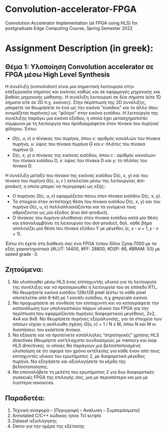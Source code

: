 # Convolution-accelerator-FPGA
Convolution Accelerator Implementation (at FPGA using  HLS) for postgraduate Edge Computing Course, Spring Semester 2022

# Assignment Description (in greek):
## Θέμα 1: Υλοποίηση Convolution accelerator σε FPGA μέσω High Level Synthesis
Η συνέλιξη (convolution) είναι μια σημαντική λειτουργία στην επεξεργασία σήματος και εικόνας καθώς
και σε εφαρμογές μηχανικής και βαθιάς μηχανικής μάθησης. Η συνέλιξη λειτουργεί σε δύο σήματα (είτε
1D σήματα είτε σε 2D π.χ. εικόνες). Στην περίπτωση της 2D συνέλιξης, μπορείτε να θεωρήσετε το ένα
ως την εικόνα "εισόδου" και το άλλο (που ονομάζεται πυρήνας) ως "φίλτρο" στην εικόνα εισόδου. Η
λειτουργία της συνέλιξης παράγει μια εικόνα εξόδου, η οποία έχει μετασχηματιστεί σύμφωνα με τη
λειτουργία που προδιαγράφεται στον πίνακα του πυρήνα/φίλτρου.
Έστω:
- 𝐺(c, u, 𝑣) o πίνακας του πυρήνα, όπου c: αριθμός καναλιών του πίνακα πυρήνα, u: ύψος του
πίνακα πυρήνα 𝐺 και 𝑣: πλάτος του πίνακα πυρήνα 𝐺.
- D(c, x, y) o πίνακας της εικόνας εισόδου, όπου c : αριθμός καναλιών του πίνακα εισόδου D, x:
ύψος του πίνακα D και y: το πλάτος του πίνακα D.
    
Η συνέλιξη μεταξύ του πίνακα της εικόνας εισόδου D(c, x, y) και του πίνακα του πυρήνα 𝐺(c, u, 𝑣 )
εκτελείται μέσω της λειτουργίας dot-product, η οποία μπορεί να περιγραφεί ως εξής: 
- Ο πυρήνας 𝐺(c, u, 𝑣) εφαρμόζεται πάνω στον πίνακα εισόδου
D(c, x, y).
- Τα στοιχεία στην αντίστοιχη θέση του πίνακα εισόδου D(c, x, y) και του πυρήνα 𝐺(c, u, 𝑣)
πολλαπλασιάζονται και τα γινόμενα τους αθροίζονται ως μία έξοδος (ένα dot-product).
- Ο πίνακας του πυρήνα ολισθαίνει στον πίνακα εισόδου κατά μία θέση και επαναλαμβάνει τη λειτουργία του dot-product,
δηλ. κάθε βήμα υπολογίζει μια θέση του πίνακα εξόδου Y με μέγεθος (𝑐, 𝑥 - 𝑢 + 1, 𝑦 - 𝑣 + 1).
     
Έστω ότι έχετε στη διάθεση σας ένα FPGA τύπου Xilinx Zynq-7000 με τα εξής χαρακτηριστικά {#LUT:
14400, #FF: 28800, #DSP: 66, #BRAM: 50} με speed grade -3. 
## Ζητούμενα:
1. Να υλοποιηθεί μέσω HLS ένας επιταχυντής υλικού για τη λειτουργία της συνέλιξης και να
προσομοιωθεί η λειτουργία του σε επίπεδο RTL. Να θεωρήσετε εικόνα εισόδου 128x128 pixel (έστω το
κάθε pixel αποτελείται από 8-bit) με 1 κανάλι εισόδου, π.χ greyscale εικόνα.
2. Να προχωρήσετε σε σύνθεση τον επιταχυντή και να καταγράψετε την κατανάλωση των υπολογιστικών
πόρων υλικού του FPGA για την περίπτωση που εφαρμόζονται πυρήνες διαφορετικού μεγέθους, 2x2, 4x4
και 8x8. Να θεωρήσετε πυρήνες εξομάλυνσης, για τα στοιχεία των οποίων ισχύει η ακόλουθη σχέση: 𝐺(u,
𝑣) = 1 / N x M, όπου N και Μ οι διαστάσεις του εκάστοτε πίνακα.
3. Να εξάγετε και να προτείνετε κατάλληλες “στρατηγικές” χρήσης HLS directives (θεωρήστε
κατ’ελάχιστο συνδυασμούς με memory και loop HLS directives), οι οποίες θα παράγουν μια
βελτιστοποιημένη υλοποίηση σε ότι αφορά τον χρόνο εκτέλεσης για κάθε έναν από τους επιταχυντές
υλικού του ερωτήματος 2, με διαφορετικό μέγεθος πυρήνα. Να εξηγήσετε και αξιολογήσετε τα κέρδη της
βελτιστοποίησης.
4. Να επαναλάβετε τη μελέτη του ερωτήματος 2 για δυο διαφορετικές συσκευές FPGA της επιλογής σας,
μια με περισσότερα και μια με λιγότερα resources.
    
## Παραδοτέα:
1. Τεχνική αναφορά – [Περιγραφή – Ανάλυση – Συμπεράσματα]
2. Annotated C/C++ κώδικας ή/και Tcl scripts
3. Dataset αξιολόγησης
4. Demo για την ημέρα της εξέτασης
